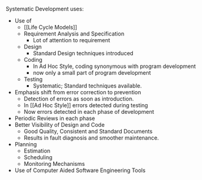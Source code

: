 Systematic Development uses:

* Use of
	* [[Life Cycle Models]]
	* Requirement Analysis and Specification
		* Lot of attention to requirement
	* Design
		* Standard Design techniques introduced
	* Coding
		* In Ad Hoc Style, coding synonymous with program development
		* now only a small part of program development
	* Testing
		* Systematic; Standard techniques available.
* Emphasis shift from error correction to prevention
	* Detection of errors as soon as introduction.
	* In [[Ad Hoc Style]] errors detected during testing
	* Now errors detected in each phase of development
* Periodic Reviews in each phase
* Better Visibility of Design and Code
	* Good Quality, Consistent and Standard Documents
	* Results in fault diagnosis and smoother maintenance.
* Planning
	* Estimation
	* Scheduling
	* Monitoring Mechanisms
* Use of Computer Aided Software Engineering Tools